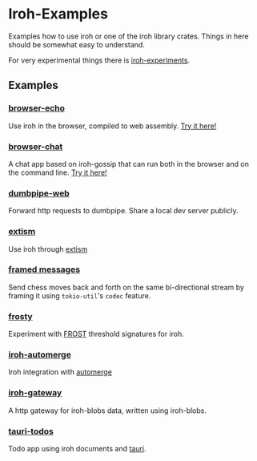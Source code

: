 # Iroh-Examples

Examples how to use iroh or one of the iroh library crates.
Things in here should be somewhat easy to understand.

For very experimental things there is [iroh-experiments].

## Examples

### [browser-echo](browser-echo)

Use iroh in the browser, compiled to web assembly. [Try it here!](https://n0-computer.github.io/iroh-examples/main/browser-echo/index.html)

### [browser-chat](browser-chat)

A chat app based on iroh-gossip that can run both in the browser and on the command line.
[Try it here!](https://n0-computer.github.io/iroh-examples/main/browser-chat/index.html)

### [dumbpipe-web](dumbpipe-web)

Forward http requests to dumbpipe. Share a local dev server publicly.

### [extism](extism)

Use iroh through [extism]

### [framed messages](framed-messages)

Send chess moves back and forth on the same bi-directional stream by framing it using `tokio-util`'s `codec` feature.

### [frosty](frosty)

Experiment with [FROST] threshold signatures for iroh.

### [iroh-automerge](iroh-automerge)

Iroh integration with [automerge]

### [iroh-gateway](iroh-gateway)

A http gateway for iroh-blobs data, written using iroh-blobs.

### [tauri-todos](tauri-todos)

Todo app using iroh documents and [tauri].


[iroh-experiments]: https://github.com/n0-computer/iroh-experiments
[extism]: https://extism.org/
[automerge]: https://automerge.org/
[mainline]: https://en.wikipedia.org/wiki/Mainline_DHT
[pkarr]: https://pkarr.org/
[tauri]: https://tauri.app/
[FROST]: https://eprint.iacr.org/2020/852.pdf
